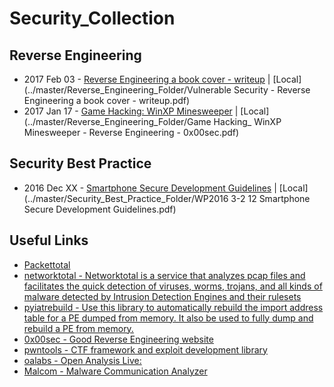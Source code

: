 # Security_Collection


## Reverse Engineering
* 2017 Feb 03 - [Reverse Engineering a book cover - writeup](https://vulnsec.com/2017/reverse-engineering-a-book-cover/) |  [Local](../master/Reverse_Engineering_Folder/Vulnerable Security - Reverse Engineering a book cover - writeup.pdf)
* 2017 Jan 17 - [Game Hacking: WinXP Minesweeper](https://0x00sec.org/t/game-hacking-winxp-minesweeper/1266) |  [Local](../master/Reverse_Engineering_Folder/Game Hacking_ WinXP Minesweeper - Reverse Engineering - 0x00sec.pdf)

## Security Best Practice
* 2016 Dec XX - [Smartphone Secure Development Guidelines](www.enisa.europa.eu/publications/smartphone-secure-development-guidelines-2016/at_download/fullReport) |  [Local](../master/Security_Best_Practice_Folder/WP2016 3-2 12 Smartphone Secure Development Guidelines.pdf)

## Useful Links
* [Packettotal](http://www.packettotal.com/) 
* [networktotal - Networktotal is a service that analyzes pcap files and facilitates the quick detection of viruses, worms, trojans, and all kinds of malware detected by Intrusion Detection Engines and their rulesets](https://www.networktotal.com/)
* [pyiatrebuild - Use this library to automatically rebuild the import address table for a PE dumped from memory. It also be used to fully dump and rebuild a PE from memory.](https://github.com/OALabs/PyIATRebuild)
* [0x00sec - Good Reverse Engineering website](https://0x00sec.org/)
* [pwntools - CTF framework and exploit development library ](https://github.com/Gallopsled/pwntools#readme)
* [oalabs - Open Analysis Live:](https://vimeo.com/oalabs)
* [Malcom - Malware Communication Analyzer](https://github.com/tomchop/malcom)
